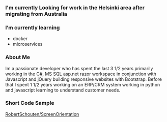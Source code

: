 ### I'm currently Looking for work in the Helsinki area after migrating from Australia

### I’m currently learning 
 - docker
 - microservices
  
### About Me
  Im a passionate developer who has spent the last 3 1/2 years primarily working in the C#, MS SQL asp.net razor workspace in conjunction with Javascript and jQuery building responsive websites with Bootstrap.
  Before that I spent 1 1/2 years working on an ERP/CRM system working in python and javascript learning to understand customer needs.
  
### Short Code Sample
 [RobertSchouten/ScreenOrientation](https://github.com/RobertSchouten/ScreenOrientation)
<!--
**RobertSchouten/RobertSchouten** is a ✨ _special_ ✨ repository because its `README.md` (this file) appears on your GitHub profile.

Here are some ideas to get you started:

- 🔭 I’m currently working on ...
- 🌱 I’m currently learning ...
- 👯 I’m looking to collaborate on ...
- 🤔 I’m looking for help with ...
- 💬 Ask me about ...
- 📫 How to reach me: ...
- 😄 Pronouns: ...
- ⚡ Fun fact: ...
-->
